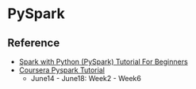 # PySpark


## Reference
* [Spark with Python (PySpark) Tutorial For Beginners](https://sparkbyexamples.com/pyspark-tutorial/)
* [Coursera Pyspark Tutorial](https://www.coursera.org/learn/introduction-to-big-data-with-spark-hadoop/home/week/3)
  * June14 - June18: Week2 - Week6 
